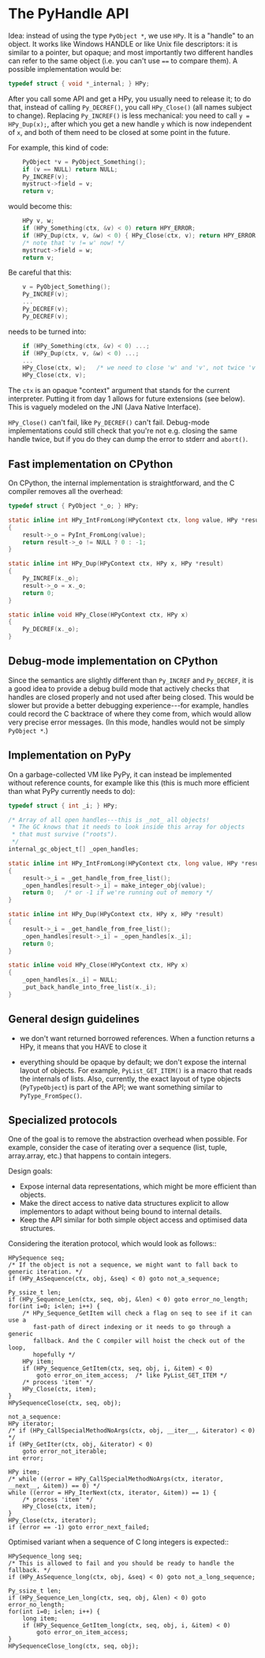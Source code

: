 The PyHandle API
===================

Idea: instead of using the type `PyObject *`, we use `HPy`.  It is a
"handle" to an object.  It works like Windows HANDLE or like Unix file
descriptors: it is similar to a pointer, but opaque; and most importantly two
different handles can refer to the same object (i.e. you can't use `==` to
compare them).  A possible implementation would be:

```C
typedef struct { void *_internal; } HPy;
```

After you call some API and get a HPy, you usually need to release it;
to do that, instead of calling `Py_DECREF()`, you call `HPy_Close()`
(all names subject to change).  Replacing `Py_INCREF()` is less mechanical:
you need to call `y = HPy_Dup(x);`, after which you get a new handle
`y` which is now independent of `x`, and both of them need to be closed
at some point in the future.

For example, this kind of code:

```C
    PyObject *v = PyObject_Something();
    if (v == NULL) return NULL;
    Py_INCREF(v);
    mystruct->field = v;
    return v;
```

would become this:

```C
    HPy v, w;
    if (HPy_Something(ctx, &v) < 0) return HPY_ERROR;
    if (HPy_Dup(ctx, v, &w) < 0) { HPy_Close(ctx, v); return HPY_ERROR; }
    /* note that 'v != w' now! */
    mystruct->field = w;
    return v;
```

Be careful that this:

```C
    v = PyObject_Something();
    Py_INCREF(v);
    ...
    Py_DECREF(v);
    Py_DECREF(v);
```

needs to be turned into:

```C
    if (HPy_Something(ctx, &v) < 0) ...;
    if (HPy_Dup(ctx, v, &w) < 0) ...;
    ...
    HPy_Close(ctx, w);   /* we need to close 'w' and 'v', not twice 'v' */
    HPy_Close(ctx, v);
```

The `ctx` is an opaque "context" argument that stands for the current
interpreter.  Putting it from day 1 allows for future extensions (see below).
This is vaguely modeled on the JNI (Java Native Interface).

`HPy_Close()` can't fail, like `Py_DECREF()` can't fail.  Debug-mode
implementations could still check that you're not e.g. closing the same handle
twice, but if you do they can dump the error to stderr and `abort()`.


Fast implementation on CPython
------------------------------

On CPython, the internal implementation is straightforward, and the C
compiler removes all the overhead:

```C
typedef struct { PyObject *_o; } HPy;

static inline int HPy_IntFromLong(HPyContext ctx, long value, HPy *result)
{
    result->_o = PyInt_FromLong(value);
    return result->_o != NULL ? 0 : -1;
}

static inline int HPy_Dup(HPyContext ctx, HPy x, HPy *result)
{
    Py_INCREF(x._o);
    result->_o = x._o;
    return 0;
}

static inline void HPy_Close(HPyContext ctx, HPy x)
{
    Py_DECREF(x._o);
}
```


Debug-mode implementation on CPython
------------------------------------

Since the semantics are slightly different than `Py_INCREF` and `Py_DECREF`, it
is a good idea to provide a debug build mode that actively checks that handles
are closed properly and not used after being closed.  This would be slower but
provide a better debugging experience---for example, handles could record the C
backtrace of where they come from, which would allow very precise error
messages.  (In this mode, handles would not be simply `PyObject *`.)


Implementation on PyPy
----------------------

On a garbage-collected VM like PyPy, it can instead be implemented
without reference counts, for example like this (this is much more
efficient than what PyPy currently needs to do):

```C
typedef struct { int _i; } HPy;

/* Array of all open handles---this is _not_ all objects!
 * The GC knows that it needs to look inside this array for objects
 * that must survive ("roots").
 */
internal_gc_object_t[] _open_handles;

static inline int HPy_IntFromLong(HPyContext ctx, long value, HPy *result)
{
    result->_i = _get_handle_from_free_list();
    _open_handles[result->_i] = make_integer_obj(value);
    return 0;   /* or -1 if we're running out of memory */
}

static inline int HPy_Dup(HPyContext ctx, HPy x, HPy *result)
{
    result->_i = _get_handle_from_free_list();
    _open_handles[result->_i] = _open_handles[x._i];
    return 0;
}

static inline void HPy_Close(HPyContext ctx, HPy x)
{
    _open_handles[x._i] = NULL;
    _put_back_handle_into_free_list(x._i);
}
```


General design guidelines
-------------------------

* we don't want returned borrowed references.  When a function returns a
  HPy, it means that you HAVE to close it

* everything should be opaque by default; we don't expose the internal layout
  of objects.  For example, `PyList_GET_ITEM()` is a macro that reads the internals
  of lists.  Also, currently, the exact layout of type objects (`PyTypeObject`) is
  part of the API; we want something similar to `PyType_FromSpec()`.


Specialized protocols
---------------------

One of the goal is to remove the abstraction overhead when possible.  For
example, consider the case of iterating over a sequence (list, tuple,
array.array, etc.) that happens to contain integers.

Design goals:

- Expose internal data representations, which might be more efficient than objects.
- Make the direct access to native data structures explicit to allow implementors to adapt without being bound to internal details.
- Keep the API similar for both simple object access and optimised data structures.

Considering the iteration protocol, which would look as follows::

    HPySequence seq;
    /* If the object is not a sequence, we might want to fall back to generic iteration. */
    if (HPy_AsSequence(ctx, obj, &seq) < 0) goto not_a_sequence;

    Py_ssize_t len;
    if (HPy_Sequence_Len(ctx, seq, obj, &len) < 0) goto error_no_length;
    for(int i=0; i<len; i++) {
        /* HPy_Sequence_GetItem will check a flag on seq to see if it can use a
           fast-path of direct indexing or it needs to go through a generic
           fallback. And the C compiler will hoist the check out of the loop,
           hopefully */
        HPy item;
        if (HPy_Sequence_GetItem(ctx, seq, obj, i, &item) < 0)
            goto error_on_item_access;  /* like PyList_GET_ITEM */
        /* process 'item' */
        HPy_Close(ctx, item);
    }
    HPySequenceClose(ctx, seq, obj);

    not_a_sequence:
    HPy iterator;
    /* if (HPy_CallSpecialMethodNoArgs(ctx, obj, __iter__, &iterator) < 0) */
    if (HPy_GetIter(ctx, obj, &iterator) < 0)
        goto error_not_iterable;
    int error;

    HPy item;
    /* while ((error = HPy_CallSpecialMethodNoArgs(ctx, iterator, __next__, &item)) == 0) */
    while ((error = HPy_IterNext(ctx, iterator, &item)) == 1) {
        /* process 'item' */
        HPy_Close(ctx, item);
    }
    HPy_Close(ctx, iterator);
    if (error == -1) goto error_next_failed;


Optimised variant when a sequence of C long integers is expected::

    HPySequence_long seq;
    /* This is allowed to fail and you should be ready to handle the fallback. */
    if (HPy_AsSequence_long(ctx, obj, &seq) < 0) goto not_a_long_sequence;

    Py_ssize_t len;
    if (HPy_Sequence_Len_long(ctx, seq, obj, &len) < 0) goto error_no_length;
    for(int i=0; i<len; i++) {
        long item;
        if (HPy_Sequence_GetItem_long(ctx, seq, obj, i, &item) < 0)
            goto error_on_item_access;
    }
    HPySequenceClose_long(ctx, seq, obj);
